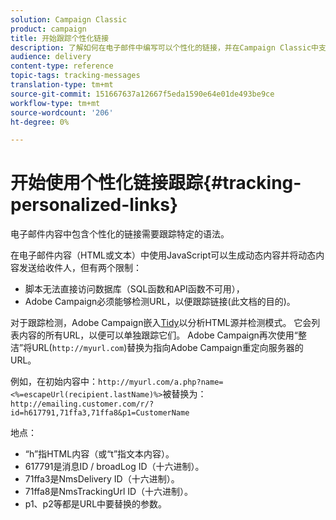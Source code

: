 ```yaml
---
solution: Campaign Classic
product: campaign
title: 开始跟踪个性化链接
description: 了解如何在电子邮件中编写可以个性化的链接，并在Campaign Classic中支持跟踪。
audience: delivery
content-type: reference
topic-tags: tracking-messages
translation-type: tm+mt
source-git-commit: 151667637a12667f5eda1590e64e01de493be9ce
workflow-type: tm+mt
source-wordcount: '206'
ht-degree: 0%

---
```



# 开始使用个性化链接跟踪{#tracking-personalized-links}

电子邮件内容中包含个性化的链接需要跟踪特定的语法。

在电子邮件内容（HTML或文本）中使用JavaScript可以生成动态内容并将动态内容发送给收件人，但有两个限制：

* 脚本无法直接访问数据库（SQL函数和API函数不可用），
* Adobe Campaign必须能够检测URL，以便跟踪链接(此文档的目的)。

对于跟踪检测，Adobe Campaign嵌入[Tidy](http://www.html-tidy.org/)以分析HTML源并检测模式。 它会列表内容的所有URL，以便可以单独跟踪它们。 Adobe Campaign再次使用“整洁”将URL(`http://myurl.com`)替换为指向Adobe Campaign重定向服务器的URL。

例如，在初始内容中：`http://myurl.com/a.php?name=<%=escapeUrl(recipient.lastName)%>`被替换为：`http://emailing.customer.com/r/?id=h617791,71ffa3,71ffa8&p1=CustomerName`

地点：

* “h”指HTML内容（或“t”指文本内容）。
* 617791是消息ID / broadLog ID（十六进制）。
* 71ffa3是NmsDelivery ID（十六进制）。
* 71ffa8是NmsTrackingUrl ID（十六进制）。
* p1、p2等都是URL中要替换的参数。

